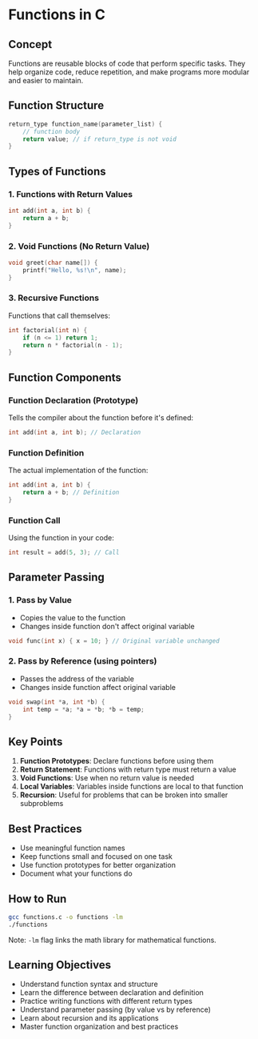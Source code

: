 # Functions in C

## Concept
Functions are reusable blocks of code that perform specific tasks. They help organize code, reduce repetition, and make programs more modular and easier to maintain.

## Function Structure
```c
return_type function_name(parameter_list) {
    // function body
    return value; // if return_type is not void
}
```

## Types of Functions

### 1. Functions with Return Values
```c
int add(int a, int b) {
    return a + b;
}
```

### 2. Void Functions (No Return Value)
```c
void greet(char name[]) {
    printf("Hello, %s!\n", name);
}
```

### 3. Recursive Functions
Functions that call themselves:
```c
int factorial(int n) {
    if (n <= 1) return 1;
    return n * factorial(n - 1);
}
```

## Function Components

### Function Declaration (Prototype)
Tells the compiler about the function before it's defined:
```c
int add(int a, int b); // Declaration
```

### Function Definition
The actual implementation of the function:
```c
int add(int a, int b) {
    return a + b; // Definition
}
```

### Function Call
Using the function in your code:
```c
int result = add(5, 3); // Call
```

## Parameter Passing

### 1. Pass by Value
- Copies the value to the function
- Changes inside function don't affect original variable
```c
void func(int x) { x = 10; } // Original variable unchanged
```

### 2. Pass by Reference (using pointers)
- Passes the address of the variable
- Changes inside function affect original variable
```c
void swap(int *a, int *b) { 
    int temp = *a; *a = *b; *b = temp; 
}
```

## Key Points
1. **Function Prototypes**: Declare functions before using them
2. **Return Statement**: Functions with return type must return a value
3. **Void Functions**: Use when no return value is needed
4. **Local Variables**: Variables inside functions are local to that function
5. **Recursion**: Useful for problems that can be broken into smaller subproblems

## Best Practices
- Use meaningful function names
- Keep functions small and focused on one task
- Use function prototypes for better organization
- Document what your functions do

## How to Run
```bash
gcc functions.c -o functions -lm
./functions
```
Note: `-lm` flag links the math library for mathematical functions.

## Learning Objectives
- Understand function syntax and structure
- Learn the difference between declaration and definition
- Practice writing functions with different return types
- Understand parameter passing (by value vs by reference)
- Learn about recursion and its applications
- Master function organization and best practices
